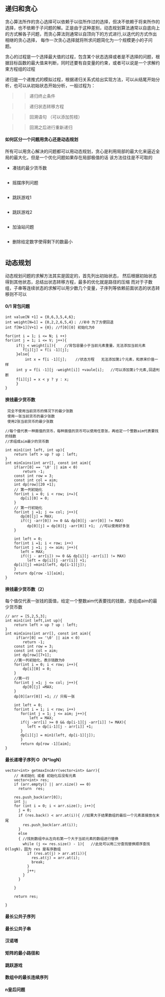 

## 递归和贪心

贪心算法所作的贪心选择可以依赖于以往所作过的选择，但决不依赖于将来所作的选择，也不依赖于子问题的解。正是由于这种差别，动态规划算法通常以自底向上的方式解各子问题，而贪心算法则通常以自顶向下的方式进行,以迭代的方式作出相继的贪心选择，
每作一次贪心选择就将所求问题简化为一个规模更小的子问题。  

贪心的过程是一个选择最大值的过程，包含某个状态选择或者是不选择的问题，根据目标函数的最大值来判断，同时还要有自变量的约束，或者可以说是一个求解约束方程组的过程  

递归是一个递推式的模拟过程，根据递归关系式给出实现方法，可以从结尾开始分析，也可以从初始状态开始分析，一般过程为：
>> 递归终止条件  

>> 递归状态转移方程  

>> 回溯语句  （可以添加剪枝）

>> 回溯之后进行重新递归  

#### 如何区分一个问题用贪心还是动态规划
所有可以用贪心解决的问题都可以用动态规划，贪心是利用局部的最大化来逼近全局的最大化，但是一个优化问题如果存在局部极值的话
该方法往往是不可取的  


+ 凑钱的最少货币数
```

```
+ 摇摆序列问题
```
```
+ 跳跃游戏1
```
```
+ 跳跃游戏2
```
```
+ 加油站问题
```
```
+ 删除给定数字使得剩下的数最小
```
```
## 动态规划
动态规划问题的求解方法其实是固定的，首先列出初始状态， 然后根据初始状态得到其他状态，总结出状态转移方程，最多的优化就是路径的压缩
而对于子数组，子串等连续状态的求解可以用少数几个变量，子序列等依赖前面状态的状态转移则不可以

#### 0/1 背包问题
```
int value[N +1] = {0,6,3,5,4,6};
int weight[N=1] = {0,2,2,6,5,4}； //补0 为了方便回退
int f[N+1][V+1] = {0}; //f[0][0] 初始化为0

for(int i = 1; i <= N; i ++)
for(int j = 1; i <= V; j++){
     if(j < weight[i]){    //背包容量小于当前元素重量，无法添加当前元素
        f[i][j] = f[i -1][j];  
     }else{
         int x = f[i -1][j];    //状态方程   无法添加第i个元素，和原来价值一样
	 int y = f[i -1][j -weight[i]] +vaule[i];   //可以添加第i个元素,回退判断
	 f[i][j] = x < y ? y : x;
     }
}

```
#### 换钱最少货币数
     完全不使用当前货币的情况下的最少张数
     使用一张当前货币的最少张数
     使用2张当前货币的最少张数
     
```
//每个值代表一种面值的货币，每种面值的货币可以使用任意张，再给定一个整数aim代表要找的钱数
//求组成aim最少的货币数

int min1(int left, int up){
    return left > up ? up : left;
}
int minCoins(int arr[], const int aim){
    if(arr[0] == '\0' || aim < 0)
    	return -1;
    const int row = 3;
    const int col = aim;
    int dp[row][20 +1];
    // 第一列初始化
    for(int i = 0; i < row; i+=){
       dp[i][0] = 0;
    }
    // 第一行初始化
    for(int j =1; j <= col; j++){
       dp[0][j] = MAX;
       if((j -arr[0]) >= 0 && dp[0][j -arr[0]] != MAX)
          dp[0][j] = dp[0][j -arr[0]] +1;  //可以使用好多张
    }
    
    int left = 0;
    for(int i =1; i < row; i++)
    for(int j =1; j <= aim; j++){
       left = MAX;
       if((j - arr[i]) >= 0 && dp[i][j -arr[i]] != MAX) 
          left = dp[i][j -arr[i]] +1;
	dp[i][j] =min1(left, dp[i-1][j]);
    }
    return dp[row -1][aim];
}

```

#### 换钱最少货币数（2）
每个值仅代表一张钱的面值，给定一个整数aim代表要找的钱数，求组成aim的最少货币数
```
// arr = [5,2,5,3];
int min1(int left,int up){
    return left > up ? up : left;
}
int minCoins(int arr[], const int aim){
     if(arr[0] == '\0' || aim < 0)
    	return -1;
    const int row = 3;
    const int col = aim;
    int dp[row][7+1];
    //第一列初始化，表示钱数为0
    for(int i = 0; i < row; i++){
    	dp[i][0] = 0;
    }
    //第一行
    for(int j =1; j <= col; j++){
        dp[0][j] =MAX;
    }
    dp[0][arr[0]] =1; // 只有一张
    
    int left = 0;
    for(int i = 1; i < row; i++)
       for(int j = 1; j <= aim; j++){
           left = MAX;
	   if(j -arr[i] >= 0 && dp[i-1][j -arr[i]] != MAX){
	      left = dp[i-1][j - arr[i]] +1;
	   }
	   dp[i][j] = min1(left, dp[i-1][j]);
       }
       return dp[row -1][aim];   
}

```

####  最长递增子序列 O（N*logN）
```
vector<int> getmaxIncArr(vector<int> &arr){
	// 未初始化 或者 初始化后没有元素
    vector<int> res;
    if (arr.empty() || arr.size() == 0)
      return  res;

    res.push_back(arr[0]);
    int j;
    for (int i = 0; i < arr.size(); i++){
      j = 0; 
      if (res.back() < arr.at(i)){ //如果大于结果数组的最后一个元素直接放在末尾
        res.push_back(arr.at(i));
      }
      else
      { //找到数组中从左向右第一个大于当前元素的数组进行替换
        while (j <= res.size() - 1){   //此处可以用二分查找替换顺序查找 O(logN)，因为 res 是有序数组
          if (res.at(j) > arr.at(i)){
            res.at(j) = arr.at(i);
            break;
          }
          j++;
        }
      }

	}

	return res;

}
```
#### 最长公共子序列
#### 最长公共子串
#### 汉诺塔
#### 矩阵的最小路径和
#### 跳跃游戏
#### 数组中的最长连续序列
#### n皇后问题
